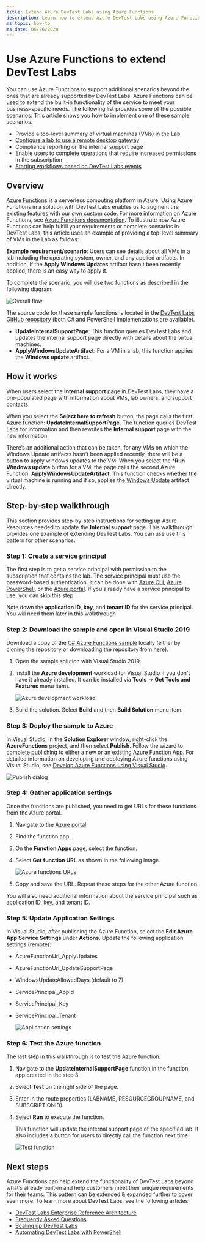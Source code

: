 ```yaml
---
title: Extend Azure DevTest Labs using Azure Functions
description: Learn how to extend Azure DevTest Labs using Azure Functions. 
ms.topic: how-to
ms.date: 06/26/2020
---
```


# Use Azure Functions to extend DevTest Labs
You can use Azure Functions to support additional scenarios beyond the ones that are already supported by DevTest Labs. Azure Functions can be used to extend the built-in functionality of the service to meet your business-specific needs. The following list provides some of the possible scenarios. This article shows you how to implement one of these sample scenarios.

- Provide a top-level summary of virtual machines (VMs) in the Lab
- [Configure a lab to use a remote desktop gateway](configure-lab-remote-desktop-gateway.md)
- Compliance reporting on the internal support page
- Enable users to complete operations that require increased permissions in the subscription
- [Starting workflows based on DevTest Labs events](https://github.com/RogerBestMsft/DTL-SecureArtifactData)

## Overview
[Azure Functions](../azure-functions/functions-overview.md) is a serverless computing platform in Azure. Using Azure Functions in a solution with DevTest Labs enables us to augment the existing features with our own custom code. For more information on Azure Functions, see [Azure Functions documentation](../azure-functions/functions-overview.md). To illustrate how Azure Functions can help fulfill your requirements or complete scenarios in DevTest Labs, this article uses an example of providing a top-level summary of VMs in the Lab as follows:

**Example requirement/scenario**: Users can see details about all VMs in a lab including the operating system, owner, and any applied artifacts.  In addition, if the **Apply Windows Updates** artifact hasn't been recently applied, there is an easy way to apply it.

To complete the scenario, you will use two functions as described in the following diagram:  

![Overall flow](./media/extend-devtest-labs-azure-functions/flow.png)

The source code for these sample functions is located in the [DevTest Labs GitHub repository](https://github.com/Azure/azure-devtestlab/tree/master/samples/DevTestLabs/AzureFunctions) (both C# and PowerShell implementations are available).

- **UpdateInternalSupportPage**: This function queries DevTest Labs and updates the internal support page directly with details about the virtual machines.
- **ApplyWindowsUpdateArtifact**: For a VM in a lab, this function applies the **Windows update** artifact.

## How it works
When users select the **Internal support** page in DevTest Labs, they have a pre-populated page with information about VMs, lab owners, and support contacts.  

When you select the **Select here to refresh** button, the page calls the first Azure function: **UpdateInternalSupportPage**. The function queries DevTest Labs for information and then rewrites the **Internal support** page with the new information.

There’s an additional action that can be taken, for any VMs on which the Windows Update artifacts hasn't been applied recently, there will be a button to apply windows updates to the VM. When you select the ***Run Windows update** button for a VM, the page calls the second Azure Function: **ApplyWindowsUpdateArtifact**. This function checks whether the virtual machine is running and if so, applies the [Windows Update](https://github.com/Azure/azure-devtestlab/tree/master/Artifacts/windows-install-windows-updates) artifact directly.

## Step-by-step walkthrough
This section provides step-by-step instructions for setting up Azure Resources needed to update the **Internal support** page. This walkthrough provides one example of extending DevTest Labs. You can use use this pattern for other scenarios.

### Step 1: Create a service principal 
The first step is to get a service principal with permission to the subscription that contains the lab. The service principal must use the password-based authentication. It can be done with [Azure CLI](/cli/azure/create-an-azure-service-principal-azure-cli), [Azure PowerShell](/powershell/azure/create-azure-service-principal-azureps), or the [Azure portal](../active-directory/develop/howto-create-service-principal-portal.md). If you already have a service principal to use, you can skip this step.

Note down the **application ID**, **key**, and **tenant ID** for the service principal. You will need them later in this walkthrough. 

### Step 2: Download the sample and open in Visual Studio 2019
Download a copy of the [C# Azure Functions sample](https://github.com/Azure/azure-devtestlab/tree/master/samples/DevTestLabs/AzureFunctions/CSharp) locally (either by cloning the repository or downloading the repository from [here](https://github.com/Azure/azure-devtestlab/archive/master.zip)).  

1. Open the sample solution with Visual Studio 2019.  
1. Install the **Azure development** workload for Visual Studio if you don't have it already installed. It can be installed via **Tools** -> **Get Tools and Features** menu item).

    ![Azure development workload](./media/extend-devtest-labs-azure-functions/azure-development-workload-vs.png)
1. Build the solution. Select **Build** and then **Build Solution** menu item.

### Step 3: Deploy the sample to Azure
In Visual Studio, In the **Solution Explorer** window, right-click the **AzureFunctions** project, and then select **Publish**. Follow the wizard to complete publishing to either a new or an existing Azure Function App. For detailed information on developing and deploying Azure functions using Visual Studio, see [Develop Azure Functions using Visual Studio](../azure-functions/functions-develop-vs.md).

![Publish dialog](./media/extend-devtest-labs-azure-functions/publish-dialog.png)


### Step 4:  Gather application settings
Once the functions are published, you need to get URLs for these functions from the Azure portal. 

1. Navigate to the [Azure portal](https://portal.azure.com). 
1. Find the function app.
1. On the **Function Apps** page, select the function. 
1. Select **Get function URL** as shown in the following image. 

    ![Azure functions URLs](./media/extend-devtest-labs-azure-functions/function-url.png)
4. Copy and save the URL. Repeat these steps for the other Azure function. 

You will also need additional information about the service principal such as application ID, key, and tenant ID.


### Step 5:  Update Application Settings
In Visual Studio, after publishing the Azure Function, select the **Edit Azure App Service Settings** under **Actions**. Update the following application settings (remote):

- AzureFunctionUrl_ApplyUpdates
- AzureFunctionUrl_UpdateSupportPage
- WindowsUpdateAllowedDays (default to 7)
- ServicePrincipal_AppId
- ServicePrincipal_Key
- ServicePrincipal_Tenant

    ![Application settings](./media/extend-devtest-labs-azure-functions/application-settings.png)

### Step 6: Test the Azure function
The last step in this walkthrough is to test the Azure function.  

1. Navigate to the **UpdateInternalSupportPage** function in the function app created in the step 3. 
1. Select **Test** on the right side of the page. 
1. Enter in the route properties (LABNAME, RESOURCEGROUPNAME, and SUBSCRIPTIONID).
1. Select **Run** to execute the function.  

    This function will update the internal support page of the specified lab. It also includes a button for users to directly call the function next time

    ![Test function](./media/extend-devtest-labs-azure-functions/test-function.png)

## Next steps
Azure Functions can help extend the functionality of DevTest Labs beyond what’s already built-in and help customers meet their unique requirements for their teams. This pattern can be extended & expanded further to cover even more.  To learn more about DevTest Labs, see the following articles: 

- [DevTest Labs Enterprise Reference Architecture](devtest-lab-reference-architecture.md)
- [Frequently Asked Questions](devtest-lab-faq.yml)
- [Scaling up DevTest Labs](devtest-lab-guidance-scale.md)
- [Automating DevTest Labs with PowerShell](https://github.com/Azure/azure-devtestlab/tree/master/samples/DevTestLabs/Modules/Library/Tests)
